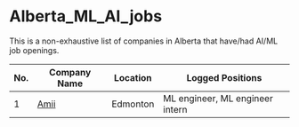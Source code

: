 # Alberta_ML_AI_jobs
This is a non-exhaustive list of companies in Alberta that have/had AI/ML job openings.

  
| No. | Company Name | Location | Logged Positions
|-----|--------------|-----------|--------|
| 1   | [Amii](https://www.amii.ca/about/career-opportunities) | Edmonton | ML engineer, ML engineer intern
